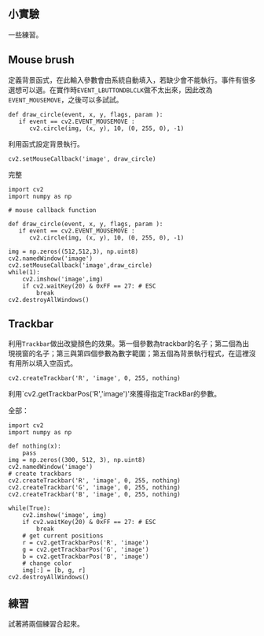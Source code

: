 ## 小實驗

一些練習。

## Mouse brush

定義背景函式，在此輸入參數會由系統自動填入，若缺少會不能執行。事件有很多選想可以選。在實作時`EVENT_LBUTTONDBLCLK`做不太出來，因此改為`EVENT_MOUSEMOVE`，之後可以多試試。

```
def draw_circle(event, x, y, flags, param ):
   if event == cv2.EVENT_MOUSEMOVE :
      cv2.circle(img, (x, y), 10, (0, 255, 0), -1)
```

利用函式設定背景執行。

```
cv2.setMouseCallback('image', draw_circle)
```

完整

```
import cv2
import numpy as np

# mouse callback function

def draw_circle(event, x, y, flags, param ):
   if event == cv2.EVENT_MOUSEMOVE :
      cv2.circle(img, (x, y), 10, (0, 255, 0), -1)

img = np.zeros((512,512,3), np.uint8)
cv2.namedWindow('image')
cv2.setMouseCallback('image',draw_circle)
while(1):
    cv2.imshow('image',img)
    if cv2.waitKey(20) & 0xFF == 27: # ESC
        break
cv2.destroyAllWindows()
```

## Trackbar

利用`Trackbar`做出改變顏色的效果。第一個參數為trackbar的名子；第二個為出現視窗的名子；第三與第四個參數為數字範圍；第五個為背景執行程式，在這裡沒有用所以填入空函式。

```
cv2.createTrackbar('R', 'image', 0, 255, nothing)
```

利用`cv2.getTrackbarPos('R','image')'來獲得指定TrackBar的參數。

全部：

```
import cv2
import numpy as np

def nothing(x):
    pass
img = np.zeros((300, 512, 3), np.uint8)
cv2.namedWindow('image')
# create trackbars 
cv2.createTrackbar('R', 'image', 0, 255, nothing)
cv2.createTrackbar('G', 'image', 0, 255, nothing)
cv2.createTrackbar('B', 'image', 0, 255, nothing)

while(True):
    cv2.imshow('image', img)
    if cv2.waitKey(20) & 0xFF == 27: # ESC
        break
    # get current positions
    r = cv2.getTrackbarPos('R', 'image')
    g = cv2.getTrackbarPos('G', 'image')
    b = cv2.getTrackbarPos('B', 'image')
    # change color
    img[:] = [b, g, r]
cv2.destroyAllWindows()
```

## 練習

試著將兩個練習合起來。







